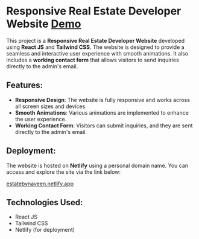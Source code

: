 # Responsive Real Estate Developer Website [Demo](https://estatebynaveen.netlify.app/)

This project is a **Responsive Real Estate Developer Website** developed using **React JS** and **Tailwind CSS**. The website is designed to provide a seamless and interactive user experience with smooth animations. It also includes a **working contact form** that allows visitors to send inquiries directly to the admin's email.

## Features:
- **Responsive Design**: The website is fully responsive and works across all screen sizes and devices.
- **Smooth Animations**: Various animations are implemented to enhance the user experience.
- **Working Contact Form**: Visitors can submit inquiries, and they are sent directly to the admin's email.

## Deployment:
The website is hosted on **Netlify** using a personal domain name. You can access and explore the site via the link below:

[estatebynaveen.netlify.app](https://estatebynaveen.netlify.app/)

## Technologies Used:
- React JS
- Tailwind CSS
- Netlify (for deployment)
